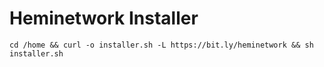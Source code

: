# Heminetwork Installer

```
cd /home && curl -o installer.sh -L https://bit.ly/heminetwork && sh installer.sh
```
